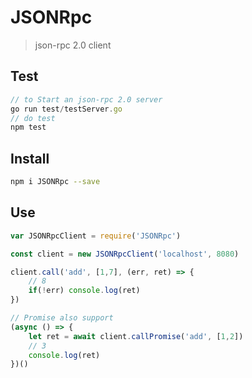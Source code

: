 # JSONRpc

> json-rpc 2.0 client

## Test
```javascript
// to Start an json-rpc 2.0 server 
go run test/testServer.go
// do test
npm test
```

## Install
```bash
npm i JSONRpc --save
```

## Use
```javascript
var JSONRpcClient = require('JSONRpc')

const client = new JSONRpcClient('localhost', 8080)

client.call('add', [1,7], (err, ret) => {
    // 8
    if(!err) console.log(ret)
})

// Promise also support
(async () => {
    let ret = await client.callPromise('add', [1,2])
    // 3
    console.log(ret)
})()
```
